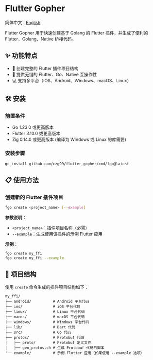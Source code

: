 # Flutter Gopher

简体中文 | [English](https://github.com/czg99/flutter_gopher/blob/main/README_en.md)

Flutter Gopher 用于快速创建基于 Golang 的 Flutter 插件，并生成了便利的 Flutter、Golang、Native 桥接代码。

## ✨ 功能特点

- 🔄 创建完整的 Flutter 插件项目结构
- 🚀 提供无缝的 Flutter、Go、Native 互操作性
- 💻 支持多平台（iOS、Android、Windows、macOS、Linux）

## 🛠️ 安装

### 前置条件

- Go 1.23.0 或更高版本
- Flutter 3.10.0 或更高版本 
- Zig 0.14.0 或更高版本 (编译为 Windows 或 Linux 的库需要)

### 安装步骤

```bash
go install github.com/czg99/flutter_gopher/cmd/fgo@latest
```

## 📋 使用方法

### 创建新的 Flutter 插件项目

```bash
fgo create <project_name> [--example]
```

**参数说明：**
- `<project_name>`：插件项目名称（必需）
- `--example`：生成使用该插件的示例 Flutter 应用

**示例：**
```bash
fgo create my_ffi
fgo create my_ffi --example
```

## 📁 项目结构

使用 `create` 命令生成的插件项目结构如下：

```
my_ffi/
├── android/          # Android 平台代码
├── ios/              # iOS 平台代码
├── linux/            # Linux 平台代码
├── macos/            # macOS 平台代码
├── windows/          # Windows 平台代码
├── lib/              # Dart 代码
├── src/              # Go 代码
├── protos/           # Protobuf 代码
│   ├── proto/        # Protobuf 定义文件
│   ├── gen_protos.sh # 生成 Protobuf 代码的脚本
└── example/          # 示例 Flutter 应用（如果使用 --example 选项）
```